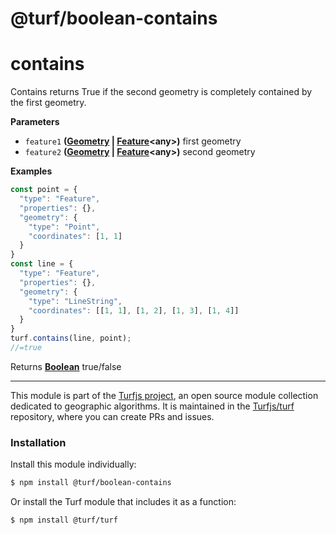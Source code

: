 # @turf/boolean-contains

# contains

Contains returns True if the second geometry is completely contained by the first geometry.

**Parameters**

-   `feature1` **([Geometry](http://geojson.org/geojson-spec.html#geometry) \| [Feature](http://geojson.org/geojson-spec.html#feature-objects)&lt;any>)** first geometry
-   `feature2` **([Geometry](http://geojson.org/geojson-spec.html#geometry) \| [Feature](http://geojson.org/geojson-spec.html#feature-objects)&lt;any>)** second geometry

**Examples**

```javascript
const point = {
  "type": "Feature",
  "properties": {},
  "geometry": {
    "type": "Point",
    "coordinates": [1, 1]
  }
}
const line = {
  "type": "Feature",
  "properties": {},
  "geometry": {
    "type": "LineString",
    "coordinates": [[1, 1], [1, 2], [1, 3], [1, 4]]
  }
}
turf.contains(line, point);
//=true
```

Returns **[Boolean](https://developer.mozilla.org/en-US/docs/Web/JavaScript/Reference/Global_Objects/Boolean)** true/false

<!-- This file is automatically generated. Please don't edit it directly:
if you find an error, edit the source file (likely index.js), and re-run
./scripts/generate-readmes in the turf project. -->

---

This module is part of the [Turfjs project](http://turfjs.org/), an open source
module collection dedicated to geographic algorithms. It is maintained in the
[Turfjs/turf](https://github.com/Turfjs/turf) repository, where you can create
PRs and issues.

### Installation

Install this module individually:

```sh
$ npm install @turf/boolean-contains
```

Or install the Turf module that includes it as a function:

```sh
$ npm install @turf/turf
```
